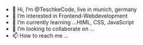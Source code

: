- 👋 Hi, I’m @TeschkeCode, live in munich, germany
- 👀 I’m interested in Frontend-Webdevelopment
- 🌱 I’m currently learning ...HtML, CSS, JavaScript
- 💞️ I’m looking to collaborate on ...
- 📫 How to reach me ...

<!---
TeschkeCode/TeschkeCode is a ✨ special ✨ repository because its `README.md` (this file) appears on your GitHub profile.
You can click the Preview link to take a look at your changes.
--->
